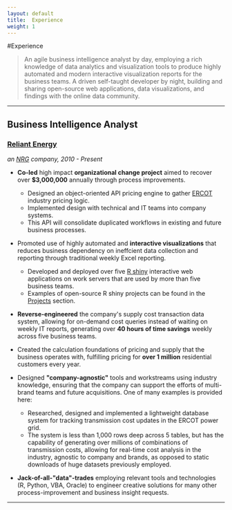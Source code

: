 ```yaml
---
layout: default
title:  Experience
weight: 1
---
```


#Experience
>   An agile business intelligence analyst by day, employing a rich knowledge of data
>   analytics and visualization tools to produce highly automated and modern
>   interactive visualization reports for the business teams.
>   A driven self-taught developer by night, building and sharing open-source web
>   applications, data visualizations, and findings with the online data community.

------

## Business Intelligence Analyst
### [Reliant Energy][]
*an [NRG][] company, 2010 - Present*

-   **Co-led** high impact **organizational change project** aimed to recover over **$3,000,000** annually through 
    process improvements.
    -   Designed an object-oriented API pricing engine to gather [ERCOT][] industry pricing logic.
    -   Implemented design with technical and IT teams into company systems.
    -   This API will consolidate duplicated workflows in existing and future business processes.

-   Promoted use of highly automated and  **interactive visualizations** that reduces business dependency on 
    ineffcient data collection and reporting through traditional weekly Excel reporting.
    -   Developed and deployed over five [R shiny][] interactive web applications on work servers that are used by 
        more than five business teams.
    -   Examples of open-source R shiny projects can be found in the [Projects](#projects) section.

-   **Reverse-engineered** the company's supply cost transaction data system, allowing for on-demand cost queries 
    instead of waiting on weekly IT reports, generating over **40 hours of time savings** weekly across five 
    business teams.

-   Created the calculation foundations of pricing and supply that the business operates with, fulfilling pricing for
    **over 1 million** residential customers every year.

-   Designed **"company-agnostic"** tools and workstreams using industry knowledge, ensuring that the company can 
    support the efforts of multi-brand teams and future acquisitions. One of many examples is provided here:
    -   Researched, designed and implemented a lightweight database system for tracking transmission cost updates in 
        the ERCOT power grid.
    -   The system is less than 1,000 rows deep across 5 tables, but has the capability of generating over millions 
        of combinations of transmission costs, allowing for real-time cost analysis in the industry, agnostic to 
        company and brands, as opposed to static downloads of huge datasets previously employed.

-   **Jack-of-all-"data"-trades** employing relevant tools and technologies (R, Python, VBA, Oracle) to engineer 
    creative solutions for many other process-improvement and business insight requests.

------

<!-- links -->
[Reliant Energy]: https://www.reliant.com/
[NRG]: https://www.nrg.com/
[ERCOT]: http://www.ercot.com/
[R Shiny]: http://shiny.rstudio.com/gallery/
